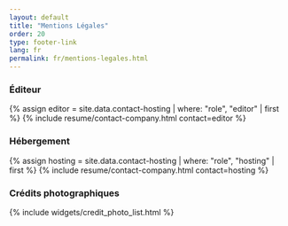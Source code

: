 ```yaml
---
layout: default
title: "Mentions Légales"
order: 20
type: footer-link
lang: fr
permalink: fr/mentions-legales.html
---
```


### Éditeur

{% assign editor = site.data.contact-hosting | where: "role", "editor" | first %}
{% include resume/contact-company.html contact=editor %}

### Hébergement

{% assign hosting = site.data.contact-hosting | where: "role", "hosting" | first %}
{% include resume/contact-company.html contact=hosting %}


### Crédits photographiques

{% include widgets/credit_photo_list.html %}
